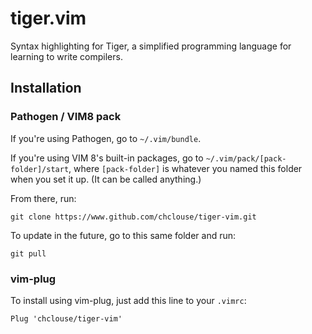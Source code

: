 # tiger.vim

Syntax highlighting for Tiger,
a simplified programming language
for learning to write compilers.

## Installation

### Pathogen / VIM8 pack

If you're using Pathogen, go to `~/.vim/bundle`.

If you're using VIM 8's built-in packages, go to `~/.vim/pack/[pack-folder]/start`,
where `[pack-folder]` is whatever you named this folder when you set it up.
(It can be called anything.)

From there, run:

    git clone https://www.github.com/chclouse/tiger-vim.git

To update in the future, go to this same folder and run:

    git pull

### vim-plug

To install using vim-plug, just add this line to your `.vimrc`:

    Plug 'chclouse/tiger-vim'

